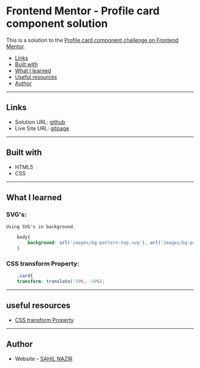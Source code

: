 # Frontend Mentor - Profile card component solution

This is a solution to the [Profile card component challenge on Frontend Mentor](https://www.frontendmentor.io/challenges/profile-card-component-cfArpWshJ).

- [Links](#links)
- [Built with](#built-with)
- [What I learned](#what-i-learned)
- [Useful resources](#useful-resources)
- [Author](#author)

---

## Links

- Solution URL: [github](https://github.com/SAHIL-NAZIR/profile-card-component)
- Live Site URL: [gitpage]()

---

## Built with

- HTML5
- CSS

---

## What I learned

### SVG's:
    Using SVG's in background.
```css
    body{
        background: url('images/bg-pattern-top.svg'), url('images/bg-pattern-bottom.svg'), #19a2ae;
    }
```

### CSS transform Property:
```css
    .card{
    transform: translate(-50%, -50%);
```

---

## useful resources
- [CSS transform Property](https://www.w3schools.com/cssref/css3_pr_transform.asp)

---

## Author
- Website - [SAHIL NAZIR](https://www.sahilnazir.com)

